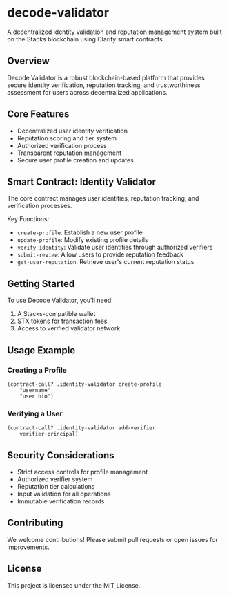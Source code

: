 # decode-validator

A decentralized identity validation and reputation management system built on the Stacks blockchain using Clarity smart contracts.

## Overview

Decode Validator is a robust blockchain-based platform that provides secure identity verification, reputation tracking, and trustworthiness assessment for users across decentralized applications.

## Core Features

- Decentralized user identity verification
- Reputation scoring and tier system
- Authorized verification process
- Transparent reputation management
- Secure user profile creation and updates

## Smart Contract: Identity Validator

The core contract manages user identities, reputation tracking, and verification processes.

Key Functions:
- `create-profile`: Establish a new user profile
- `update-profile`: Modify existing profile details
- `verify-identity`: Validate user identities through authorized verifiers
- `submit-review`: Allow users to provide reputation feedback
- `get-user-reputation`: Retrieve user's current reputation status

## Getting Started

To use Decode Validator, you'll need:
1. A Stacks-compatible wallet
2. STX tokens for transaction fees
3. Access to verified validator network

## Usage Example

### Creating a Profile
```clarity
(contract-call? .identity-validator create-profile 
    "username"
    "user bio")
```

### Verifying a User
```clarity
(contract-call? .identity-validator add-verifier 
    verifier-principal)
```

## Security Considerations

- Strict access controls for profile management
- Authorized verifier system
- Reputation tier calculations
- Input validation for all operations
- Immutable verification records

## Contributing

We welcome contributions! Please submit pull requests or open issues for improvements.

## License

This project is licensed under the MIT License.